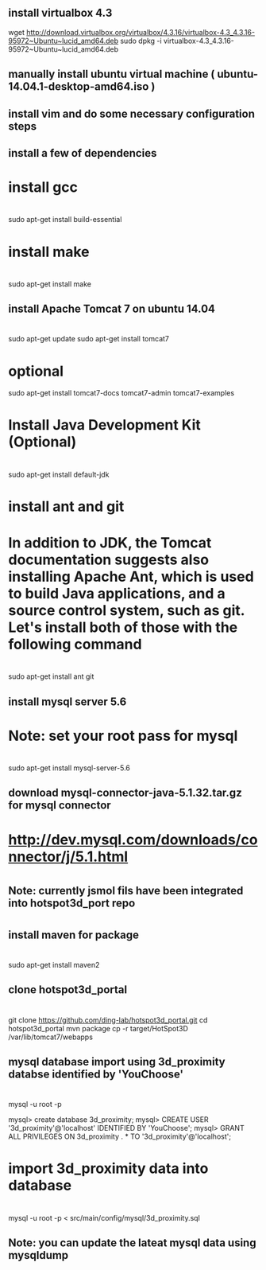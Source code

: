 ## install virtualbox 4.3

wget http://download.virtualbox.org/virtualbox/4.3.16/virtualbox-4.3_4.3.16-95972~Ubuntu~lucid_amd64.deb
sudo dpkg -i virtualbox-4.3_4.3.16-95972~Ubuntu~lucid_amd64.deb

## manually install ubuntu virtual machine ( ubuntu-14.04.1-desktop-amd64.iso ) 
## install vim and do some necessary configuration steps

## install a few of dependencies 
#
# install gcc
#

sudo apt-get install build-essential

# install make
#

sudo apt-get install make

## install Apache Tomcat 7 on ubuntu 14.04 
#

sudo apt-get update
sudo apt-get install tomcat7

# optional 

sudo apt-get install tomcat7-docs tomcat7-admin tomcat7-examples

# Install Java Development Kit (Optional)
#

sudo apt-get install default-jdk

# install ant and git 
#
# In addition to JDK, the Tomcat documentation suggests also installing Apache Ant, which is used to build Java applications, and a source control system, such as git. Let's install both of those with the following command
#

sudo apt-get install ant git

## install mysql server 5.6 
# Note: set your root pass for mysql
#

sudo apt-get install mysql-server-5.6

## download mysql-connector-java-5.1.32.tar.gz for mysql connector 
# http://dev.mysql.com/downloads/connector/j/5.1.html
# 

## Note: currently jsmol fils have been integrated into hotspot3d_port repo
#

## install maven for package
#

sudo apt-get install maven2

## clone hotspot3d_portal 
#

git clone https://github.com/ding-lab/hotspot3d_portal.git
cd hotspot3d_portal
mvn package
cp -r target/HotSpot3D /var/lib/tomcat7/webapps

## mysql database import using 3d_proximity databse identified by 'YouChoose'
#

mysql -u root -p

mysql> create database 3d_proximity;
mysql> CREATE USER '3d_proximity'@'localhost' IDENTIFIED BY 'YouChoose';
mysql> GRANT ALL PRIVILEGES ON 3d_proximity . * TO '3d_proximity'@'localhost';

# import 3d_proximity data into database 
#

mysql -u root -p < src/main/config/mysql/3d_proximity.sql 

## Note:  you can update the lateat mysql data using mysqldump
#

